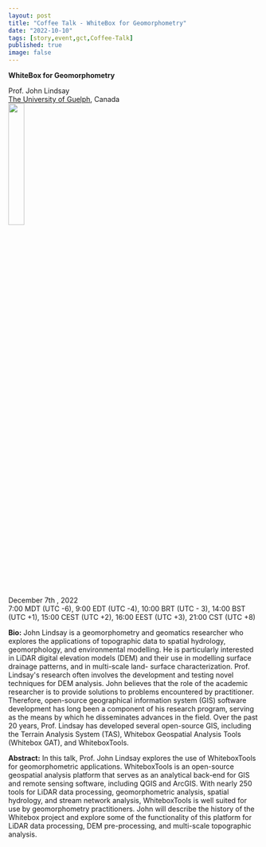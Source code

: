 ```yaml
---
layout: post
title: "Coffee Talk - WhiteBox for Geomorphometry"
date: "2022-10-10"
tags: [story,event,gct,Coffee-Talk]
published: true
image: false
---
```


**WhiteBox for Geomorphometry**



Prof. John Lindsay  
[The University of Guelph](https://www.uoguelph.ca/), Canada   
<img src="{{site.baseurl}}/uploads/img/faces/johnlindsay.png" width="25%" />

December 7th , 2022  
7:00 MDT (UTC -6), 9:00 EDT (UTC -4), 10:00 BRT (UTC - 3), 14:00 BST (UTC +1), 15:00 CEST (UTC +2), 16:00 EEST (UTC +3), 21:00 CST (UTC +8)

**Bio:** John Lindsay is a geomorphometry and geomatics researcher who explores the applications of topographic data to spatial hydrology, geomorphology, and environmental modelling. He is particularly interested in LiDAR digital elevation models (DEM) and their use in modelling surface drainage patterns, and in multi-scale land- surface characterization. Prof. Lindsay's research often involves the development and testing novel techniques for DEM analysis. John believes that the role of the academic researcher is to provide solutions to problems encountered by practitioner. Therefore, open-source geographical information system (GIS) software development has long been a component of his research program, serving as the means by which he disseminates advances in the field. Over the past 20 years, Prof. Lindsay has developed several open-source GIS, including the Terrain Analysis System (TAS), Whitebox Geospatial Analysis Tools (Whitebox GAT), and WhiteboxTools.


**Abstract:** In this talk, Prof. John Lindsay explores the use of WhiteboxTools for geomorphometric applications. WhiteboxTools is an open-source geospatial analysis platform that serves as an analytical back-end for GIS and remote sensing software, including QGIS and ArcGIS. With nearly 250 tools for LiDAR data processing, geomorphometric analysis, spatial hydrology, and stream network analysis, WhiteboxTools is well suited for use by geomorphometry practitioners. John will describe the history of the Whitebox project and explore some of the functionality of this platform for LiDAR data processing, DEM pre-processing, and multi-scale topographic analysis.

